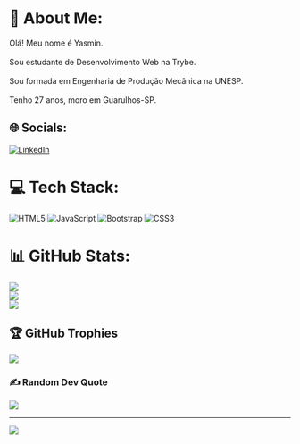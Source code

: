 # 💫 About Me:
Olá! Meu nome é Yasmin.<br><br>Sou estudante de Desenvolvimento Web na Trybe.<br><br>Sou formada em Engenharia de Produção Mecânica na UNESP.<br><br>Tenho 27 anos, moro em Guarulhos-SP.


## 🌐 Socials:
[![LinkedIn](https://img.shields.io/badge/LinkedIn-%230077B5.svg?logo=linkedin&logoColor=white)](https://linkedin.com/in/https://www.linkedin.com/in/yasmin-souza-tokunaga/) 

# 💻 Tech Stack:
![HTML5](https://img.shields.io/badge/html5-%23E34F26.svg?style=for-the-badge&logo=html5&logoColor=white) ![JavaScript](https://img.shields.io/badge/javascript-%23323330.svg?style=for-the-badge&logo=javascript&logoColor=%23F7DF1E) ![Bootstrap](https://img.shields.io/badge/bootstrap-%23563D7C.svg?style=for-the-badge&logo=bootstrap&logoColor=white) ![CSS3](https://img.shields.io/badge/css3-%231572B6.svg?style=for-the-badge&logo=css3&logoColor=white)
# 📊 GitHub Stats:
![](https://github-readme-stats.vercel.app/api?username=yasmintokunaga&theme=radical&hide_border=false&include_all_commits=false&count_private=false)<br/>
![](https://github-readme-streak-stats.herokuapp.com/?user=yasmintokunaga&theme=radical&hide_border=false)<br/>
![](https://github-readme-stats.vercel.app/api/top-langs/?username=yasmintokunaga&theme=radical&hide_border=false&include_all_commits=false&count_private=false&layout=compact)

## 🏆 GitHub Trophies
![](https://github-profile-trophy.vercel.app/?username=yasmintokunaga&theme=radical&no-frame=false&no-bg=true&margin-w=4)

### ✍️ Random Dev Quote
![](https://quotes-github-readme.vercel.app/api?type=horizontal&theme=radical)

---
[![](https://visitcount.itsvg.in/api?id=yasmintokunaga&icon=7&color=5)](https://visitcount.itsvg.in)

<!-- Proudly created with GPRM ( https://gprm.itsvg.in ) -->
